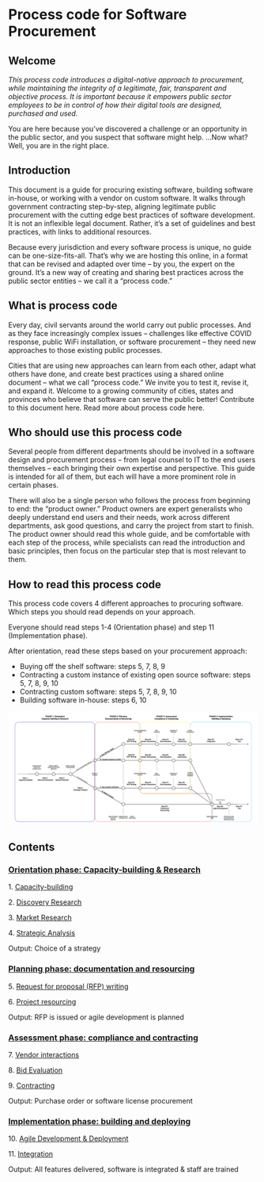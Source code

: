 # Process code for Software Procurement

## Welcome

*This process code introduces a digital-native approach to procurement, while maintaining the integrity of a legitimate, fair, transparent and objective process. It is important because it empowers public sector employees to be in control of how their digital tools are designed, purchased and used.*

You are here because you’ve discovered a challenge or an opportunity in the public sector, and you suspect that software might help.
…Now what?
Well, you are in the right place.

## Introduction

This document is a guide for procuring existing software, building software in-house, or working with a vendor on custom software. It walks through government contracting step-by-step, aligning legitimate public procurement with the cutting edge best practices of software development. It is not an inflexible legal document. Rather, it’s a set of guidelines and best practices, with links to additional resources.

Because every jurisdiction and every software process is unique, no guide can be one-size-fits-all. That’s why we are hosting this online, in a format that can be revised and adapted over time – by you, the expert on the ground. It’s a new way of creating and sharing best practices across the public sector entities – we call it a “process code.”

## What is process code

Every day, civil servants around the world carry out public processes. And as they face increasingly complex issues – challenges like effective COVID response, public WiFi installation, or software procurement – they need new approaches to those existing public processes.

Cities that are using new approaches can learn from each other, adapt what others have done, and create best practices using a shared online document – what we call “process code.” We invite you to test it, revise it, and expand it. Welcome to a growing community of cities, states and provinces who believe that software can serve the public better!
Contribute to this document here.
Read more about process code here.

## Who should use this process code

Several people from different departments should be involved in a software design and procurement process – from legal counsel to IT to the end users themselves – each bringing their own expertise and perspective. This guide is intended for all of them, but each will have a more prominent role in certain phases.

There will also be a single person who follows the process from beginning to end: the “product owner.” Product owners are expert generalists who deeply understand end users and their needs, work across different departments, ask good questions, and carry the project from start to finish. The product owner should read this whole guide, and be comfortable with each step of the process, while specialists can read the introduction and basic principles, then focus on the particular step that is most relevant to them.

## How to read this process code

This process code covers 4 different approaches to procuring software. Which steps you should read depends on your approach.

Everyone should read steps 1-4 (Orientation phase) and step 11 (Implementation phase).

After orientation, read these steps based on your procurement approach:

* Buying off the shelf software: steps 5, 7, 8, 9
* Contracting a custom instance of existing open source software: steps 5, 7, 8, 9, 10
* Contracting custom software: steps 5, 7, 8, 9, 10
* Building software in-house: steps 6, 10

![Diagram of different paths through this material based on procurement process chosen](/process-code.png)

## Contents

### [Orientation phase: Capacity-building & Research](phases/orientation-phase.md)

1\. [Capacity-building](phases/01-capacity-building.md)

2\. [Discovery Research](phases/02-discovery-research-problem-statement.md)

3\. [Market Research](phases/03-market-research.md)

4\. [Strategic Analysis](phases/04-strategic-analysis.md)

Output: Choice of a strategy

### [Planning phase: documentation and resourcing](phases/planning-phase.md)

5\. [Request for proposal (RFP) writing](phases/05-RFP-writing.md)

6\. [Project resourcing](phases/06-agile-development-planning-resourcing.md)

Output: RFP is issued or agile development is planned

### [Assessment phase: compliance and contracting](phases/assessment-phase.md)

7\. [Vendor interactions](phases/07-vendor-interactions.md)

8\. [Bid Evaluation](phases/08-bid-evaluation.md)

9\. [Contracting](phases/09-contracting.md)

Output: Purchase order or software license procurement

### [Implementation phase: building and deploying](phases/implementation-phase.md)

10\. [Agile Development & Deployment](phases/10-agile-development-integration.md)

11\. [Integration](phases/11-integration.md)

Output: All features delivered, software is integrated & staff are trained
